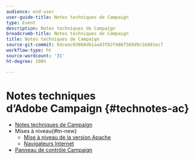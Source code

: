 ```yaml
---
audience: end-user
user-guide-title: Notes techniques de Campaign
type: Event
description: Notes techniques de Campaign
breadcrumb-title: Notes techniques de Campaign
title: Notes techniques de Campaign
source-git-commit: 6dceac03868db1aa43f02f4807569d9c16801ec7
workflow-type: ht
source-wordcount: '31'
ht-degree: 100%

---
```



# Notes techniques d’Adobe Campaign {#technotes-ac}

+ [Notes techniques de Campaign](technotes-home.md)
+ Mises à niveau{#tn-new}
   + [Mise à niveau de la version Apache](upgrades/apache.md)
   + [Navigateurs Internet](upgrades/browsers.md)
+ [Panneau de contrôle Campaign](https://experienceleague.adobe.com/docs/control-panel/using/control-panel-home.html?lang=fr)

